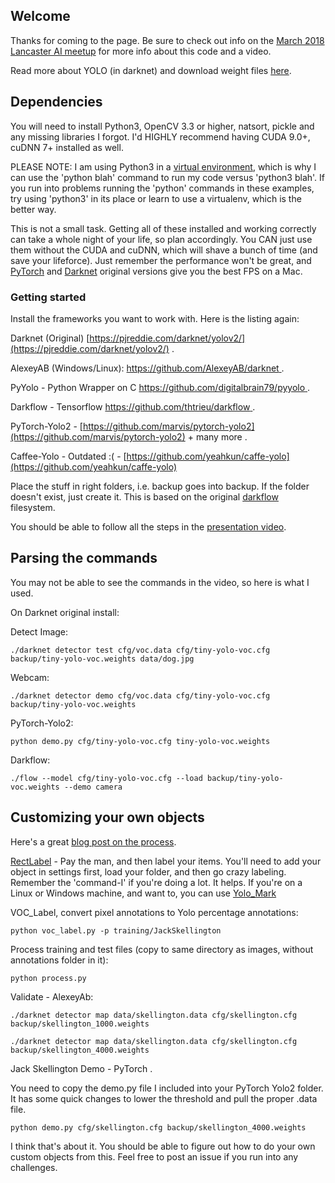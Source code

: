 ## Welcome

Thanks for coming to the page. Be sure to check out info on the [March 2018 Lancaster AI meetup](http://lancasterai.com/2018/03/28/thats-a-wrap-march-2018-meetup/) for more info about this code and a video.

Read more about YOLO (in darknet) and download weight files [here](http://pjreddie.com/darknet/yolo/).

## Dependencies

You will need to install Python3, OpenCV 3.3 or higher, natsort, pickle and any missing libraries I forgot. I'd HIGHLY recommend having CUDA 9.0+, cuDNN 7+ installed as well.

PLEASE NOTE: I am using Python3 in a [virtual environment](https://virtualenv.pypa.io/en/latest/installation/), which is why I can use the 'python blah' command to run my code versus 'python3 blah'. If you run into problems running the 'python' commands in these examples, try using 'python3' in its place or learn to use a virtualenv, which is the better way.

This is not a small task. Getting all of these installed and working correctly can take a whole night of your life, so plan accordingly. You CAN just use them without the CUDA and cuDNN, which will shave a bunch of time (and save your lifeforce). Just remember the performance won't be great, and [PyTorch](https://github.com/marvis/pytorch-yolo2) and [Darknet](https://pjreddie.com/darknet/yolov2/) original versions give you the best FPS on a Mac.


### Getting started

Install the frameworks you want to work with. Here is the listing again:

Darknet (Original) [https://pjreddie.com/darknet/yolov2/](https://pjreddie.com/darknet/yolov2/) . 

AlexeyAB (Windows/Linux): [https://github.com/AlexeyAB/darknet ](https://github.com/AlexeyAB/darknet) . 

PyYolo - Python Wrapper on C [https://github.com/digitalbrain79/pyyolo ](https://github.com/digitalbrain79/pyyolo) . 

Darkflow - Tensorflow [https://github.com/thtrieu/darkflow ](https://github.com/thtrieu/darkflow) . 

PyTorch-Yolo2 - [https://github.com/marvis/pytorch-yolo2](https://github.com/marvis/pytorch-yolo2)  + many more . 

Caffee-Yolo - Outdated :( - [https://github.com/yeahkun/caffe-yolo](https://github.com/yeahkun/caffe-yolo)

Place the stuff in right folders, i.e. backup goes into backup. If the folder doesn't exist, just create it. This is based on the original [darkflow](https://pjreddie.com/darknet/yolov2) filesystem.  

You should be able to follow all the steps in the [presentation video](http://bit.ly/2GCUBfK).

## Parsing the commands

You may not be able to see the commands in the video, so here is what I used.

On Darknet original install:

Detect Image:
```
./darknet detector test cfg/voc.data cfg/tiny-yolo-voc.cfg backup/tiny-yolo-voc.weights data/dog.jpg
```
Webcam:
```
./darknet detector demo cfg/voc.data cfg/tiny-yolo-voc.cfg backup/tiny-yolo-voc.weights
```

PyTorch-Yolo2:
```
python demo.py cfg/tiny-yolo-voc.cfg tiny-yolo-voc.weights
```

Darkflow:
```
./flow --model cfg/tiny-yolo-voc.cfg --load backup/tiny-yolo-voc.weights --demo camera
```
## Customizing your own objects

Here's a great [blog post on the process](https://timebutt.github.io/static/how-to-train-yolov2-to-detect-custom-objects/).

[RectLabel](https://github.com/ryouchinsa/Rectlabel-support) - Pay the man, and then label your items. You'll need to add your object in settings first, load your folder, and then go crazy labeling. Remember the 'command-I' if you're doing a lot. It helps. If you're on a Linux or Windows machine, and want to, you can use [Yolo_Mark](https://github.com/AlexeyAB/Yolo_mark)

VOC_Label, convert pixel annotations to Yolo percentage annotations:
```
python voc_label.py -p training/JackSkellington
```

Process training and test files (copy to same directory as images, without annotations folder in it):
```
python process.py
```

Validate - AlexeyAb:
```
./darknet detector map data/skellington.data cfg/skellington.cfg backup/skellington_1000.weights
```

```
./darknet detector map data/skellington.data cfg/skellington.cfg backup/skellington_4000.weights
```

Jack Skellington Demo - PyTorch . 

You need to copy the demo.py file I included into your PyTorch Yolo2 folder. It has some quick changes to lower the threshold and pull the proper .data file.
```
python demo.py cfg/skellington.cfg backup/skellington_4000.weights
```

I think that's about it. You should be able to figure out how to do your own custom objects from this. Feel free to post an issue if you run into any challenges.
